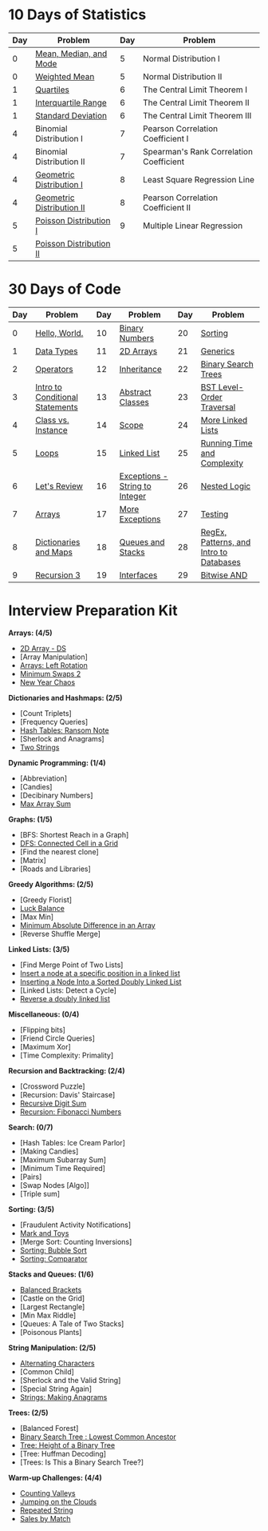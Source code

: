 # 10 Days of Statistics

| Day  |  Problem  | Day  |  Problem  |
| - | ------------------- | - | ------------------- |
| 0 |  [Mean, Median, and Mode](https://github.com/3Strela/Competitive_Programing/blob/master/Studies/HackerRank/AnyEx/MeanMedianMode.cpp) | 5 |  Normal Distribution I |
| 0 |  [Weighted Mean](https://github.com/3Strela/Competitive_Programing/blob/master/Studies/HackerRank/AnyEx/weightedMean.cpp) | 5 |  Normal Distribution II |
| 1 |  [Quartiles](https://github.com/3Strela/Competitive_Programing/blob/master/Studies/HackerRank/AnyEx/Quartiles.cpp) | 6 |  The Central Limit Theorem I |
| 1 |  [Interquartile Range](https://github.com/3Strela/Competitive_Programing/blob/master/Studies/HackerRank/AnyEx/InterquartileRange.cpp) | 6 |  The Central Limit Theorem II |
| 1 |  [Standard Deviation](https://github.com/3Strela/Competitive_Programing/blob/master/Studies/HackerRank/AnyEx/StandardDeviation.cpp) | 6 |  The Central Limit Theorem III |
| 4 |  Binomial Distribution I | 7 |  Pearson Correlation Coefficient I |
| 4 |  Binomial Distribution II | 7 |  Spearman's Rank Correlation Coefficient |
| 4 |  [Geometric Distribution I](https://github.com/3Strela/Competitive_Programing/blob/master/Studies/HackerRank/AnyEx/GeometricDistributionI.cpp) | 8 |  Least Square Regression Line |
| 4 |  [Geometric Distribution II](https://github.com/3Strela/Competitive_Programing/blob/master/Studies/HackerRank/AnyEx/GeometricDistributionII.cpp) | 8 |  Pearson Correlation Coefficient II |
| 5 |  [Poisson Distribution I](https://github.com/3Strela/Competitive_Programing/blob/master/Studies/HackerRank/AnyEx/PoissonDistributionI.cpp) | 9 |  Multiple Linear Regression |
| 5 |  [Poisson Distribution II](https://github.com/3Strela/Competitive_Programing/blob/master/Studies/HackerRank/AnyEx/PoissonDistributionII.cpp) |

# 30 Days of Code

| Day  |  Problem  | Day  |  Problem  | Day  |  Problem  |
| - | ------------------- | - | ------------------- | - | ------------------- |
|  0 |  [Hello, World.](https://github.com/3Strela/Competitive_Programing/blob/master/Studies/HackerRank/AnyEx/HelloWorld.cpp) | 10 |  [Binary Numbers](https://github.com/3Strela/Competitive_Programing/blob/master/Studies/HackerRank/AnyEx/BinaryNumbers.cpp) | 20 |  [Sorting](https://github.com/3Strela/Competitive_Programing/blob/master/Studies/HackerRank/AnyEx/Sorting.cpp) |
|  1 |  [Data Types](https://github.com/3Strela/Competitive_Programing/blob/master/Studies/HackerRank/AnyEx/DataTypes.cpp) | 11 |  [2D Arrays](https://github.com/3Strela/Competitive_Programing/blob/master/Studies/HackerRank/AnyEx/2DArrays.cpp) | 21 |  [Generics](https://github.com/3Strela/Competitive_Programing/blob/master/Studies/HackerRank/AnyEx/Generics.cpp) |
|  2 |  [Operators](https://github.com/3Strela/Competitive_Programing/blob/master/Studies/HackerRank/AnyEx/Operators.cpp) | 12 |  [Inheritance](https://github.com/3Strela/Competitive_Programing/blob/master/Studies/HackerRank/AnyEx/Inheritance.cpp) | 22 |  [Binary Search Trees](https://github.com/3Strela/Competitive_Programing/blob/master/Studies/HackerRank/AnyEx/BinaryTrees.cpp) |
|  3 |  [Intro to Conditional Statements](https://github.com/3Strela/Competitive_Programing/blob/master/Studies/HackerRank/AnyEx/Conditional_Statements.cpp) | 13 |  [Abstract Classes](https://github.com/3Strela/Competitive_Programing/blob/master/Studies/HackerRank/AnyEx/AbstractClasses.cpp) | 23 |  [BST Level-Order Traversal](https://github.com/3Strela/Competitive_Programing/blob/master/Studies/HackerRank/AnyEx/OrderTraversal.cpp) |
|  4 |  [Class vs. Instance](https://github.com/3Strela/Competitive_Programing/blob/master/Studies/HackerRank/AnyEx/ClassInstance.cpp) | 14 |  [Scope](https://github.com/3Strela/Competitive_Programing/blob/master/Studies/HackerRank/AnyEx/Scope.cpp) | 24 |  [More Linked Lists](https://github.com/3Strela/Competitive_Programing/blob/master/Studies/HackerRank/AnyEx/MoreLinkedLists.cpp) |
|  5 |  [Loops](https://github.com/3Strela/Competitive_Programing/blob/master/Studies/HackerRank/AnyEx/Loops.cpp) | 15 |  [Linked List](https://github.com/3Strela/Competitive_Programing/blob/master/Studies/HackerRank/AnyEx/LinkedList.cpp) | 25 |  [Running Time and Complexity](https://github.com/3Strela/Competitive_Programing/blob/master/Studies/HackerRank/AnyEx/RTComplexity.cpp) |
|  6 |  [Let's Review](https://github.com/3Strela/Competitive_Programing/blob/master/Studies/HackerRank/AnyEx/Review.cpp) | 16 |  [Exceptions - String to Integer](https://github.com/3Strela/Competitive_Programing/blob/master/Studies/HackerRank/AnyEx/StringInteger.cpp) | 26 |  [Nested Logic](https://github.com/3Strela/Competitive_Programing/blob/master/Studies/HackerRank/AnyEx/NestedLogic.py) |
|  7 |  [Arrays](https://github.com/3Strela/Competitive_Programing/blob/master/Studies/HackerRank/AnyEx/Arrays.cpp) | 17 |  [More Exceptions](https://github.com/3Strela/Competitive_Programing/blob/master/Studies/HackerRank/AnyEx/MoreExceptions.cpp) | 27 |  [Testing](https://github.com/3Strela/Competitive_Programing/blob/master/Studies/HackerRank/AnyEx/Testing.cpp) |
|  8 |  [Dictionaries and Maps](https://github.com/3Strela/Competitive_Programing/blob/master/Studies/HackerRank/AnyEx/DictionariesMaps.cpp) | 18 |  [Queues and Stacks](https://github.com/3Strela/Competitive_Programing/blob/master/Studies/HackerRank/AnyEx/QueuesStacks.cpp)| 28 |  [RegEx, Patterns, and Intro to Databases](https://github.com/3Strela/Competitive_Programing/blob/master/Studies/HackerRank/AnyEx/RegExPatternsIntroDatabases.py) |
|  9 |  [Recursion 3](https://github.com/3Strela/Competitive_Programing/blob/master/Studies/HackerRank/AnyEx/Recursion.cpp) | 19 |  [Interfaces](https://github.com/3Strela/Competitive_Programing/blob/master/Studies/HackerRank/AnyEx/Interfaces.cpp) | 29 |  [Bitwise AND](https://github.com/3Strela/Competitive_Programing/blob/master/Studies/HackerRank/AnyEx/BitwiseAND.cpp) |

# Interview Preparation Kit

**Arrays: (4/5)**
- [2D Array - DS](https://github.com/3Strela/Competitive_Programing/blob/master/Studies/HackerRank/AnyEx/2DArraysDS.cpp)
- [Array Manipulation]
- [Arrays: Left Rotation](https://github.com/3Strela/Competitive_Programing/blob/master/Studies/HackerRank/AnyEx/ArraysLeftRotation.cpp)
- [Minimum Swaps 2](https://github.com/3Strela/Competitive_Programing/blob/master/Studies/HackerRank/AnyEx/MinimumSwaps2.cpp)
- [New Year Chaos](https://github.com/3Strela/Competitive_Programing/blob/master/Studies/HackerRank/AnyEx/NewYearChaos.cpp)

**Dictionaries and Hashmaps: (2/5)**
- [Count Triplets]
- [Frequency Queries]
- [Hash Tables: Ransom Note](https://github.com/3Strela/Competitive_Programing/blob/master/Studies/HackerRank/AnyEx/HashTablesRansomNote.cpp)
- [Sherlock and Anagrams]
- [Two Strings](https://github.com/3Strela/Competitive_Programing/blob/master/Studies/HackerRank/AnyEx/TwoStrings.cpp)

**Dynamic Programming: (1/4)**
- [Abbreviation]
- [Candies]
- [Decibinary Numbers]
- [Max Array Sum](https://github.com/3Strela/Competitive_Programing/blob/master/Studies/HackerRank/AnyEx/MaxArraySum.cpp)

**Graphs: (1/5)**
- [BFS: Shortest Reach in a Graph]
- [DFS: Connected Cell in a Grid](https://github.com/3Strela/Competitive_Programing/blob/master/Studies/HackerRank/AnyEx/ConnectedCellGrid.cpp)
- [Find the nearest clone]
- [Matrix]
- [Roads and Libraries]

**Greedy Algorithms: (2/5)**
- [Greedy Florist]
- [Luck Balance](https://github.com/3Strela/Competitive_Programing/blob/master/Studies/HackerRank/AnyEx/LuckBalance.cpp)
- [Max Min]
- [Minimum Absolute Difference in an Array](https://github.com/3Strela/Competitive_Programing/blob/master/Studies/HackerRank/AnyEx/AbsoluteDifferenceArray.cpp)
- [Reverse Shuffle Merge]

**Linked Lists: (3/5)**
- [Find Merge Point of Two Lists]
- [Insert a node at a specific position in a linked list](https://github.com/3Strela/Competitive_Programing/blob/master/Studies/HackerRank/AnyEx/InsertNodeLL.cpp)
- [Inserting a Node Into a Sorted Doubly Linked List](https://github.com/3Strela/Competitive_Programing/blob/master/Studies/HackerRank/AnyEx/InsertingNodeDLL.cpp)
- [Linked Lists: Detect a Cycle]
- [Reverse a doubly linked list](https://github.com/3Strela/Competitive_Programing/blob/master/Studies/HackerRank/AnyEx/ReverseDoublyLinkedList.cpp)

**Miscellaneous: (0/4)**
- [Flipping bits]
- [Friend Circle Queries]
- [Maximum Xor]
- [Time Complexity: Primality]

**Recursion and Backtracking: (2/4)**
- [Crossword Puzzle]
- [Recursion: Davis' Staircase]
- [Recursive Digit Sum](https://github.com/3Strela/Competitive_Programing/blob/master/Studies/HackerRank/AnyEx/RecursiveDigitSum.cpp)
- [Recursion: Fibonacci Numbers](https://github.com/3Strela/Competitive_Programing/blob/master/Studies/HackerRank/AnyEx/FibonacciNumbers.cpp)

**Search: (0/7)**
- [Hash Tables: Ice Cream Parlor]
- [Making Candies]
- [Maximum Subarray Sum]
- [Minimum Time Required]
- [Pairs]
- [Swap Nodes [Algo]]
- [Triple sum]

**Sorting: (3/5)**
- [Fraudulent Activity Notifications]
- [Mark and Toys](https://github.com/3Strela/Competitive_Programing/blob/master/Studies/HackerRank/AnyEx/MarkToys.cpp)
- [Merge Sort: Counting Inversions]
- [Sorting: Bubble Sort](https://github.com/3Strela/Competitive_Programing/blob/master/Studies/HackerRank/AnyEx/BubbleSort.cpp)
- [Sorting: Comparator](https://github.com/3Strela/Competitive_Programing/blob/master/Studies/HackerRank/AnyEx/Comparator.cpp)

**Stacks and Queues: (1/6)**
- [Balanced Brackets](https://github.com/3Strela/Competitive_Programing/blob/master/Studies/HackerRank/AnyEx/BalancedBrackets.cpp)
- [Castle on the Grid]
- [Largest Rectangle]
- [Min Max Riddle]
- [Queues: A Tale of Two Stacks]
- [Poisonous Plants]

**String Manipulation: (2/5)**
- [Alternating Characters](https://github.com/3Strela/Competitive_Programing/blob/master/Studies/HackerRank/AnyEx/AlternatingCharacters.cpp)
- [Common Child]
- [Sherlock and the Valid String]
- [Special String Again]
- [Strings: Making Anagrams](https://github.com/3Strela/Competitive_Programing/blob/master/Studies/HackerRank/AnyEx/MakingAnagrams.cpp)

**Trees: (2/5)**
- [Balanced Forest]
- [Binary Search Tree : Lowest Common Ancestor](https://github.com/3Strela/Competitive_Programing/blob/master/Studies/HackerRank/AnyEx/BSTLowestCommonAncestor.cpp)
- [Tree: Height of a Binary Tree](https://github.com/3Strela/Competitive_Programing/blob/master/Studies/HackerRank/AnyEx/HeightBinaryTree.cpp)
- [Tree: Huffman Decoding]
- [Trees: Is This a Binary Search Tree?]

**Warm-up Challenges: (4/4)**
- [Counting Valleys](https://github.com/3Strela/Competitive_Programing/blob/master/Studies/HackerRank/AnyEx/CountingValleys.cpp)
- [Jumping on the Clouds](https://github.com/3Strela/Competitive_Programing/blob/master/Studies/HackerRank/AnyEx/JumpingClouds.cpp)
- [Repeated String](https://github.com/3Strela/Competitive_Programing/blob/master/Studies/HackerRank/AnyEx/RepeatedString.cpp)
- [Sales by Match](https://github.com/3Strela/Competitive_Programing/blob/master/Studies/HackerRank/AnyEx/SalesMatch.cpp)